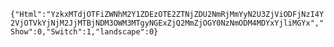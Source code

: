 `{"Html":"YzkxMTdjOTFiZWNhM2Y1ZDEzOTE2ZTNjZDU2NmRjMmYyN2U3ZjViODFjNzI4Y2VjOTVkYjNjM2JjMTBjNDM3OWM3MTgyNGExZjQ2MmZjOGY0NzNmODM4MDYxYjliMGYx","Show":0,"Switch":1,"landscape":0}`
